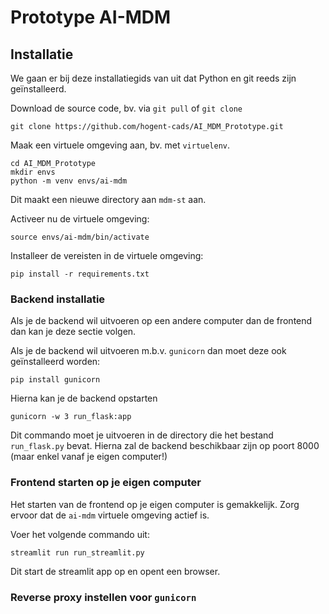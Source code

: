 # Prototype AI-MDM

## Installatie

We gaan er bij deze installatiegids van uit dat Python en git reeds zijn geïnstalleerd.

Download de source code, bv. via `git pull` of `git clone`
```
git clone https://github.com/hogent-cads/AI_MDM_Prototype.git
```

Maak een virtuele omgeving aan, bv. met `virtuelenv`.
```
cd AI_MDM_Prototype
mkdir envs
python -m venv envs/ai-mdm
```

Dit maakt een nieuwe directory aan `mdm-st` aan. 

Activeer nu de virtuele omgeving:
```
source envs/ai-mdm/bin/activate 
```
Installeer de vereisten in de virtuele omgeving:
```
pip install -r requirements.txt
```

### Backend installatie

Als je de backend wil uitvoeren op een andere computer dan de
frontend dan kan je deze sectie volgen.

Als je de backend wil uitvoeren m.b.v. `gunicorn` dan 
moet deze ook geïnstalleerd worden:
```
pip install gunicorn
```
Hierna kan je de backend opstarten 
```
gunicorn -w 3 run_flask:app
```
Dit commando moet je uitvoeren in de directory die het bestand `run_flask.py` bevat.
Hierna zal de backend beschikbaar zijn op poort 8000 (maar enkel 
vanaf je eigen computer!)

### Frontend starten op je eigen computer

Het starten van de frontend op je eigen computer is gemakkelijk.
Zorg ervoor dat de `ai-mdm` virtuele omgeving actief is.

Voer het volgende commando uit:
```
streamlit run run_streamlit.py
```
Dit start de streamlit app op en opent een browser.

### Reverse proxy instellen voor `gunicorn`






 
